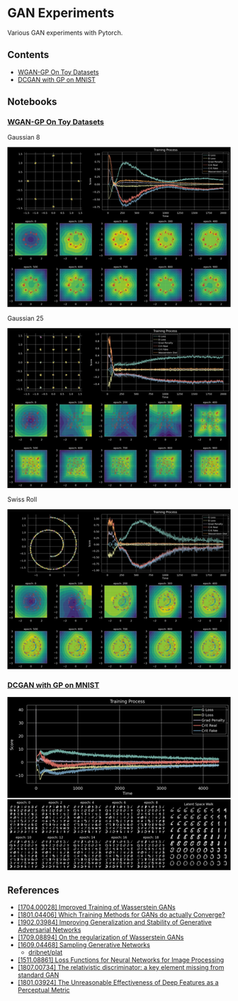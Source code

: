 # GAN Experiments

Various GAN experiments with Pytorch.

## Contents

* [WGAN-GP On Toy Datasets](#wgan-gp-on-toy-datasets)
* [DCGAN with GP on MNIST](#dcgan-with-gp-on-mnist)

## Notebooks

### [WGAN-GP On Toy Datasets](notebooks/wgan_gp_toy.ipynb)

Gaussian 8

![](images/wgan_gp_gaussian_8.png)

Gaussian 25

![](images/wgan_gp_gaussian_25.png)

Swiss Roll

![](images/wgan_gp_swiss_roll.png)

### [DCGAN with GP on MNIST](notebooks/wgan_gp_mnist.ipynb)

![](images/wgan_gp_mnist_stats.png)
![](images/wgan_gp_mnist_results.png)

## References

* [[1704.00028] Improved Training of Wasserstein GANs](https://arxiv.org/abs/1704.00028)
* [[1801.04406] Which Training Methods for GANs do actually Converge?](https://arxiv.org/abs/1801.04406)
* [[1902.03984] Improving Generalization and Stability of Generative Adversarial Networks](https://arxiv.org/abs/1902.03984)
* [[1709.08894] On the regularization of Wasserstein GANs](https://arxiv.org/abs/1709.08894)
* [[1609.04468] Sampling Generative Networks](https://arxiv.org/abs/1609.04468)
  * [dribnet/plat](https://github.com/dribnet/plat)
* [[1511.08861] Loss Functions for Neural Networks for Image Processing](https://arxiv.org/abs/1511.08861)
* [[1807.00734] The relativistic discriminator: a key element missing from standard GAN](https://arxiv.org/abs/1807.00734)
* [[1801.03924] The Unreasonable Effectiveness of Deep Features as a Perceptual Metric](https://arxiv.org/abs/1801.03924)